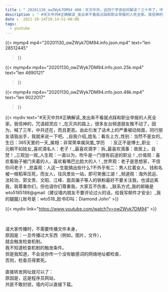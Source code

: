 ```yaml
---
title : " 20201130_owZWyk7DM94 400：天灭中共。这四个字该如何解读？三十年了，中共还在，没灭成，怎么办？来，朋友们，我做了400期节目，大家助我破2万订阅量吧，谢谢！ "
description : " #天灭中共#正确解读_发出来不看就点踩和职业举报的人死全家。我信神的，咒语超灵应！_在灭共的路上，很多友台频道朋友推不动了，因为，喊了三年，中共还在，而且更恶。由此引发了话术上的严重被动局面，同行朋友请我出手，我就来说一下吧。_自我介绍_姓名：看左上方_性别：当然不是女的_生日：365天里的一天_属相：非常荣幸属凤凰_学历　：反正不是博士_职业　：元朝不如妓女_喜欢滴名人：老子！_最喜欢滴字：拆_最喜欢滴事：故居上，自焚！_三观加一观_人生观：一直以为，吹牛是一门很有前途的职业！_价值观：喜欢看脑子被门夹着的人，喜欢看嘴巴比脸大的人！_世界观：老子是思想家，不信你问老子！_悲喜观：人这一生能搞出些什么?不外乎有二：男人扛着女人、钱和名被一根稻草压死，而女人，往风景处一站，即可笑傲江湖！_频道观：海外民运、法轮功、郭文贵、文昭、江峰、面具骗子等人的铁粉最好不要关注我，也请远离我，我尊重你们，但也请你们尊重我，大家互不伤害。_联系方式_我的邮箱是wto5185188@gmail（建议墙内朋友不要评论过火的话，给我写邮件才安全）_我的腿腿儿账号是：wto518_脸书ID叫：Diamond John "
date :  2021-10-14T10:14:51-08:00
tags:
  - youtube
---
```


{{< mymp4 mp4="20201130_owZWyk7DM94.info.json.mp4" 
text="len 28512445"
>}}

{{< mymp4x  mp4x="20201130_owZWyk7DM94.info.json.25k.mp4"
text="len 4690121"
>}}

{{< mymp4x  mp4x="20201130_owZWyk7DM94.info.json.48k.mp4"
text="len 9022017"
>}}


{{< mydiv text="#天灭中共#正确解读_发出来不看就点踩和职业举报的人死全家。我信神的，咒语超灵应！_在灭共的路上，很多友台频道朋友推不动了，因为，喊了三年，中共还在，而且更恶。由此引发了话术上的严重被动局面，同行朋友请我出手，我就来说一下吧。_自我介绍_姓名：看左上方_性别：当然不是女的_生日：365天里的一天_属相：非常荣幸属凤凰_学历　：反正不是博士_职业　：元朝不如妓女_喜欢滴名人：老子！_最喜欢滴字：拆_最喜欢滴事：故居上，自焚！_三观加一观_人生观：一直以为，吹牛是一门很有前途的职业！_价值观：喜欢看脑子被门夹着的人，喜欢看嘴巴比脸大的人！_世界观：老子是思想家，不信你问老子！_悲喜观：人这一生能搞出些什么?不外乎有二：男人扛着女人、钱和名被一根稻草压死，而女人，往风景处一站，即可笑傲江湖！_频道观：海外民运、法轮功、郭文贵、文昭、江峰、面具骗子等人的铁粉最好不要关注我，也请远离我，我尊重你们，但也请你们尊重我，大家互不伤害。_联系方式_我的邮箱是wto5185188@gmail（建议墙内朋友不要评论过火的话，给我写邮件才安全）_我的腿腿儿账号是：wto518_脸书ID叫：Diamond John" >}}
<br>

{{< mydiv link="https://www.youtube.com/watch?v=owZWyk7DM94" >}}


<br>

请大家传播时，不需要传播文件本身，<br>
原因是：一旦传播过大东西（例如，图片，文件），<br>
就会触发检查机制。<br>
我不知道检查机制的触发条件。<br>
但是我知道，不会说你传一个没有敏感词的网络地址都检查，<br>
否则，检查员得累死。<br><br>
直接转发网址就可以了：<br>
原因是，这是程序员网站，<br>
共匪不敢封锁，墙内可以直接下载。


